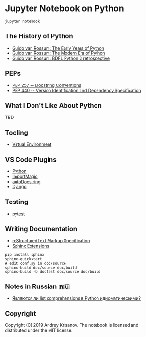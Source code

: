 # Jupyter Notebook on Python

```shell
jupyter notebook
```

## The History of Python

* [Guido van Rossum: The Early Years of Python](https://youtu.be/xLVxoz-mQFs)
* [Guido van Rossum: The Modern Era of Python](https://youtu.be/rTTFh7HOlC0)
* [Guido van Rossum: BDFL Python 3 retrospective](https://youtu.be/Oiw23yfqQy8)

## PEPs

* [PEP 257 -- Docstring Conventions](https://www.python.org/dev/peps/pep-0257/)
* [PEP 440 -- Version Identification and Dependency Specification](https://www.python.org/dev/peps/pep-0440/)

## What I Don't Like About Python

TBD

## Tooling

* [Virtual Environment](virtualenv.md)

## VS Code Plugins

* [Python](https://marketplace.visualstudio.com/items?itemName=ms-python.python)
* [ImportMagic](https://marketplace.visualstudio.com/items?itemName=brainfit.vscode-importmagic)
* [autoDocstring](https://marketplace.visualstudio.com/items?itemName=njpwerner.autodocstring)
* [Django](https://marketplace.visualstudio.com/items?itemName=batisteo.vscode-django)

## Testing

* [pytest](pytest.md)

## Writing Documentation

* [reStructuredText Markup Specification](http://docutils.sourceforge.net/docs/ref/rst/restructuredtext.html)
* [Sphinx Extensions](https://www.sphinx-doc.org/en/master/usage/extensions/index.html)

```shell
pip install sphinx
sphinx-quickstart
# edit conf.py in doc/source
sphinx-build doc/source doc/build
sphinx-build -b doctest doc/source doc/build
```

## Notes in Russian 🇷🇺

* [Являются ли list comprehensions в Python идиоматическими?](ru/are-list-comprehensions-pythonic.ru.md)

## Copyright

Copyright (C) 2019 Andrey Krisanov. The notebook is licensed and distributed under the MIT license.
